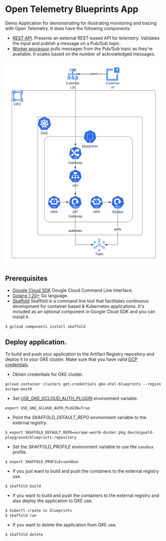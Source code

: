 # Open Telemetry Blueprints App

Demo Application for demonstrating for illustrating monitoring and tracing with Open Telemetry. It does have the following components:

* [REST API](./api). Presents an external REST-based API for telemetry. Validates the input and publish a message on a Pub/Sub topic.
* [Worker processor](./worker) pulls messages from the Pub/Sub topic as they're available. It scales based on the number of acknowledged messages.

![Demo App](../assets/demo-app.png)

## Prerequisites

* [Google Cloud SDK](https://cloud.google.com/sdk/docs/install) Google Cloud Command Line Interface.
* [Golang 1.20+](https://go.dev/doc/install) Go language.
* [Skaffold](https://skaffold.dev/) Skaffold is a command line tool that facilitates continuous development for container based & Kubernetes applications. It's included as an optional component in Google Cloud SDK and you can install it.

```
$ gcloud components install skaffold
```



## Deploy application.
To build and push your application to the Artifact Registry repository and deploy it to your GKE cluster. Make sure that you have valid [GCP credentials](https://cloud.google.com/sdk/docs/authorizing).

* Obtain credentials for GKE cluster.
```
gcloud container clusters get-credentials gke-otel-blueprints --region europe-west6
```

* Set [USE_GKE_GCLOUD_AUTH_PLUGIN](https://cloud.google.com/blog/products/containers-kubernetes/kubectl-auth-changes-in-gke) environment variable.
```
export USE_GKE_GCLOUD_AUTH_PLUGIN=True
```

* Point the *SKAFFOLD_DEFAULT_REPO* environment variable to the external registry.
```
$ export SKAFFOLD_DEFAULT_REPO=europe-west6-docker.pkg.dev/migueld-playground/blueprints-repository
```

* Set the *SKAFFOLD_PROFILE* environment variable to use the `sandbox` profile. 
```
$ export SKAFFOLD_PROFILE=sandbox
```

* If you just want to build and push the containers to the external registry use.
```
$ skaffold build
```

* If you want to build and push the containers to the external registry and also deploy the application to GKE use.
```
$ kubectl create ns blueprints
$ skaffold run
```

* If you want to delete the application from GKE use.
```
$ skaffold delete
```